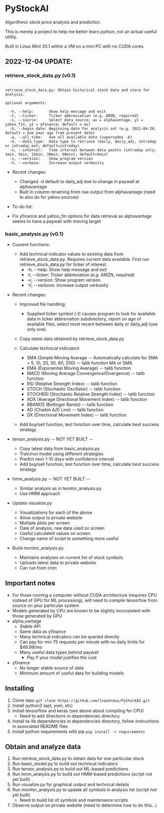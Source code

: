 # PyStockAI
Algorithmic stock price analysis and prediction.

This is merely a project to help me better learn python, not an actual useful utility.

Built in Linux Mint 20.1 within a VM on a mini PC with no CUDA cores.

## 2022-12-04 UPDATE:
### retrieve_stock_data.py (v0.1)
  ```usage: retrieve_stock_data.py [-h] -t  [-s] [-b] [-a] [-d] [-n] [-v] [-V]

  retrieve_stock_data.py: Obtain historical stock data and store for analysis.

  optional arguments:

    -h, --help:       Show help message and exit
    -t, --ticker:     Ticker abbreviation (e.g. AMZN, required)
    -s, --source:     Select data source; av = alphavantage, y1 = yahoo_fin, y2 = yFinance; default = av)
    -b, --begin_date: Beginning date for analysis set (e.g. 2021-04-20, default = one year ago from present date)
    -a, --all_time:   Use all available data (supersedes -b)
    -d, --data_type:  Data type to retrieve (daily, daily_adj, intraday or intraday_ext; default=intraday)
    -n, --interval:   Time interval between data points (intraday only; 1min, 5min, 15min, 30min, 60min); default=5min)
    -v, --version:    Show program version
    -V, --verbose:    Increase output verbosity
  ```

* Recent changes:
  * Changed -d default to daily_adj due to change in paywall at alphavantage
  * Built in column renaming from raw output from alphavantage (need to also do for yahoo sources)

* To-do list:
 * Fix yfinance and yahoo_fin options for data retrieval as alphavantage seems to have a paywall with moving target


### basic_analysis.py (v0.1)
* Cuurent functions:
  * Add technical indicator values to existing data from retrieve_stock_data.py. Requires current data available. First run retrieve_stock_data.py for ticker of interest.
    * -h, --help:       Show help message and exit
    * -t, --ticker:     Ticker abbreviation (e.g. AMZN, required)
    * -v, --version:    Show program version
    * -V, --verbose:    Increase output verbosity

* Recent changes:
  * Improved file handling:
    * Supplied ticker symbol (-t) causes program to look for available data in ticker abbreviation subdirectory, report on age of available files, select most recent between daily or daily_adj (use only one).

   * Copy latest data obtained by retrieve_stock_data.py
   * Calculate technical indicators
     * SMA (Simple Moving Average -- Automatically calculate for SMA = 5, 10, 20, 30, 60, 200) -- talib function MA or SMA
     * EMA (Exponential Moving Average) -- talib function
     * MACD (Moving Average Convergence/Divergence) -- talib function
     * RSI (Relative Strength Index) -- talib function
     * STOCH (Stochastic Oscillator) -- talib function
     * STOCHRSI (Stochastic Relative Strength Index) -- talib function
     * ADX (Average Directional Movement Index) -- talib function
     * BBANDS (Bollinger Bands) -- talib function
     * AD (Chaikin A/D Line) -- talib function
     * DX (Directional Movement Index) -- talib function
   * Add buy/sell function, test function over time, calculate best success strategy


 * tensor_analysis.py -- NOT YET BUILT --
   * Copy latest data from basic_analysis.py
   * Train/run model using different strategies
   * Predict next 1-10 days with confidence interval
   * Add buy/sell function, test function over time, calculate best success strategy
 * hmm_analysis.py -- NOT YET BUILT --
   * Similar analysis as in tenstor_analysis.py
   * Use HMM approach
 * Update visualize.py
   * Visualizations for each of the above
   * Allow output to private website
   * Multiple plots per screen
   * Date of analysis, raw data used on screen
   * Useful calculated values on screen
   * Change name of script to something more useful
 * Build monitor_analysis.py
   * Maintains analyses on current list of stock symbols
   * Uploads latest data to private website
   * Can run from cron

## Important notes
 * For those running a computer without CUDA architecture (requires CPU instead of GPU for ML processing), will need to compile tensorfow from source on your particular system
 * Models generated by CPU are known to be slightly inconsistent with those generated by GPU
 * alpha_vantage
   * Stable API
   * Same data as yfinance
   * Many technical indicators can be queried directly
   * Can pay for min 75 requests per minute with no daily limits for $49.99/mo
   * Many useful data types behind paywall
     * Pay if your model justifies the cost
 * yfinance
   * No longer stable source of data
   * Minimum amount of useful data for building models

## Installing
 1. Clone repo `git clone https://github.com/lvandrews/PyStockAI.git`
 1. Install python3 (apt, yum, etc)
 1. Install tensorflow and keras (see above about compiling for CPU)
     * Need to add directions in dependencies directory
 1. Install ta-lib dependencies in dependencies directory, follow instructions in associated README files
 1. Install python requirements with pip `pip install -r requirements`
 
## Obtain and analyze data
 1. Run retrieve_stock_data.py to obtain data for one particular stock
 1. Run basic_model.py to build out technical indicators
 1. Run tensor_analysis.py to build out ML-based predictions
 1. Run hmm_analysis.py to build out HMM-based predictions (script not yet built)
 1. Run visualize.py for graphical output and technical details
 1. Run monitor_analysis.py to update all symbols in analysis list (script not yet built)
     * Need to build list of symbols and maintenance scripts
 1. Observe output on private website (need to determine how to do this...)
 
